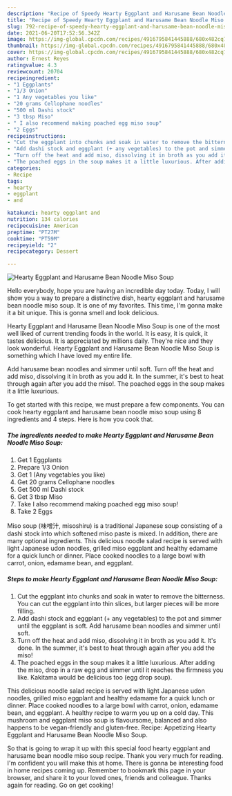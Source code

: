 ```yaml
---
description: "Recipe of Speedy Hearty Eggplant and Harusame Bean Noodle Miso Soup"
title: "Recipe of Speedy Hearty Eggplant and Harusame Bean Noodle Miso Soup"
slug: 792-recipe-of-speedy-hearty-eggplant-and-harusame-bean-noodle-miso-soup
date: 2021-06-20T17:52:56.342Z
image: https://img-global.cpcdn.com/recipes/4916795841445888/680x482cq70/hearty-eggplant-and-harusame-bean-noodle-miso-soup-recipe-main-photo.jpg
thumbnail: https://img-global.cpcdn.com/recipes/4916795841445888/680x482cq70/hearty-eggplant-and-harusame-bean-noodle-miso-soup-recipe-main-photo.jpg
cover: https://img-global.cpcdn.com/recipes/4916795841445888/680x482cq70/hearty-eggplant-and-harusame-bean-noodle-miso-soup-recipe-main-photo.jpg
author: Ernest Reyes
ratingvalue: 4.3
reviewcount: 20704
recipeingredient:
- "1 Eggplants"
- "1/3 Onion"
- "1 Any vegetables you like"
- "20 grams Cellophane noodles"
- "500 ml Dashi stock"
- "3 tbsp Miso"
- " I also recommend making poached egg miso soup"
- "2 Eggs"
recipeinstructions:
- "Cut the eggplant into chunks and soak in water to remove the bitterness. You can cut the eggplant into thin slices, but larger pieces will be more filling."
- "Add dashi stock and eggplant (+ any vegetables) to the pot and simmer until the eggplant is soft. Add harusame bean noodles and simmer until soft."
- "Turn off the heat and add miso, dissolving it in broth as you add it. It&#39;s done. In the summer, it&#39;s best to heat through again after you add the miso!"
- "The poached eggs in the soup makes it a little luxurious. After adding the miso, drop in a raw egg and simmer until it reaches the firmness you like. Kakitama would be delicious too (egg drop soup)."
categories:
- Recipe
tags:
- hearty
- eggplant
- and

katakunci: hearty eggplant and 
nutrition: 134 calories
recipecuisine: American
preptime: "PT27M"
cooktime: "PT59M"
recipeyield: "2"
recipecategory: Dessert

---
```



![Hearty Eggplant and Harusame Bean Noodle Miso Soup](https://img-global.cpcdn.com/recipes/4916795841445888/680x482cq70/hearty-eggplant-and-harusame-bean-noodle-miso-soup-recipe-main-photo.jpg)

Hello everybody, hope you are having an incredible day today. Today, I will show you a way to prepare a distinctive dish, hearty eggplant and harusame bean noodle miso soup. It is one of my favorites. This time, I'm gonna make it a bit unique. This is gonna smell and look delicious.

Hearty Eggplant and Harusame Bean Noodle Miso Soup is one of the most well liked of current trending foods in the world. It is easy, it is quick, it tastes delicious. It is appreciated by millions daily. They're nice and they look wonderful. Hearty Eggplant and Harusame Bean Noodle Miso Soup is something which I have loved my entire life.

Add harusame bean noodles and simmer until soft. Turn off the heat and add miso, dissolving it in broth as you add it. In the summer, it&#39;s best to heat through again after you add the miso!. The poached eggs in the soup makes it a little luxurious.


To get started with this recipe, we must prepare a few components. You can cook hearty eggplant and harusame bean noodle miso soup using 8 ingredients and 4 steps. Here is how you cook that.

<!--inarticleads1-->

##### The ingredients needed to make Hearty Eggplant and Harusame Bean Noodle Miso Soup:

1. Get 1 Eggplants
1. Prepare 1/3 Onion
1. Get 1 (Any vegetables you like)
1. Get 20 grams Cellophane noodles
1. Get 500 ml Dashi stock
1. Get 3 tbsp Miso
1. Take  I also recommend making poached egg miso soup!
1. Take 2 Eggs


Miso soup (味噌汁, misoshiru) is a traditional Japanese soup consisting of a dashi stock into which softened miso paste is mixed. In addition, there are many optional ingredients. This delicious noodle salad recipe is served with light Japanese udon noodles, grilled miso eggplant and healthy edamame for a quick lunch or dinner. Place cooked noodles to a large bowl with carrot, onion, edamame bean, and eggplant. 

<!--inarticleads2-->

##### Steps to make Hearty Eggplant and Harusame Bean Noodle Miso Soup:

1. Cut the eggplant into chunks and soak in water to remove the bitterness. You can cut the eggplant into thin slices, but larger pieces will be more filling.
1. Add dashi stock and eggplant (+ any vegetables) to the pot and simmer until the eggplant is soft. Add harusame bean noodles and simmer until soft.
1. Turn off the heat and add miso, dissolving it in broth as you add it. It&#39;s done. In the summer, it&#39;s best to heat through again after you add the miso!
1. The poached eggs in the soup makes it a little luxurious. After adding the miso, drop in a raw egg and simmer until it reaches the firmness you like. Kakitama would be delicious too (egg drop soup).


This delicious noodle salad recipe is served with light Japanese udon noodles, grilled miso eggplant and healthy edamame for a quick lunch or dinner. Place cooked noodles to a large bowl with carrot, onion, edamame bean, and eggplant. A healthy recipe to warm you up on a cold day. This mushroom and eggplant miso soup is flavoursome, balanced and also happens to be vegan-friendly and gluten-free. Recipe: Appetizing Hearty Eggplant and Harusame Bean Noodle Miso Soup. 

So that is going to wrap it up with this special food hearty eggplant and harusame bean noodle miso soup recipe. Thank you very much for reading. I'm confident you will make this at home. There is gonna be interesting food in home recipes coming up. Remember to bookmark this page in your browser, and share it to your loved ones, friends and colleague. Thanks again for reading. Go on get cooking!

